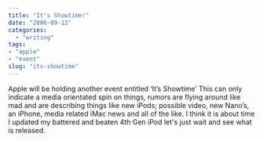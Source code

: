 ```yaml
---
title: "It's Showtime!"
date: "2006-09-12"
categories: 
  - "writing"
tags:
- "apple"
- "event"
slug: "its-showtime"
---
```


Apple will be holding another event entitled ‘It’s Showtime’ This can only indicate a media orientated spin on things, rumors are flying around like mad and are describing things like new iPods; possible video, new Nano’s, an iPhone, media related iMac news and all of the like. I think it is about time I updated my battered and beaten 4th Gen iPod let's just wait and see what is released.

